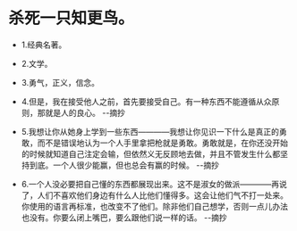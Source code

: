 # 杀死一只知更鸟。

- 1.经典名著。

- 2.文学。

- 3.勇气，正义，信念。

- 4.但是，我在接受他人之前，首先要接受自己。有一种东西不能遵循从众原则，那就是人的良心。 --摘抄

- 5.我想让你从她身上学到一些东西————我想让你见识一下什么是真正的勇敢，而不是错误地认为一个人手里拿把枪就是勇敢。勇敢就是，在你还没开始的时候就知道自己注定会输，但依然义无反顾地去做，并且不管发生什么都坚持到底。一个人很少能赢，但也总会有赢的时候。 --摘抄

- 6.一个人没必要把自己懂的东西都展现出来。这不是淑女的做派————再说了，人们不喜欢他们身边有什么人比他们懂得多。这会让他们气不打一处来。你使用的语言再标准，也改变不了他们。除非他们自己想学，否则一点儿办法也没有。你要么闭上嘴巴，要么跟他们说一样的话。 --摘抄
